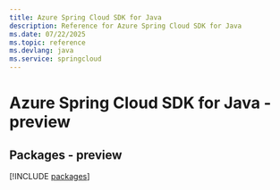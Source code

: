 ```yaml
---
title: Azure Spring Cloud SDK for Java
description: Reference for Azure Spring Cloud SDK for Java
ms.date: 07/22/2025
ms.topic: reference
ms.devlang: java
ms.service: springcloud
---
```

# Azure Spring Cloud SDK for Java - preview
## Packages - preview
[!INCLUDE [packages](spring-cloud-index.md)]